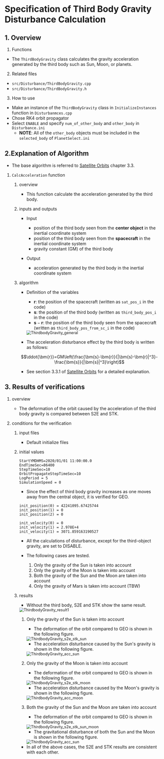 # Specification of Third Body Gravity Disturbance Calculation

## 1.  Overview

1. Functions
- The `ThirdBodyGravity` class calculates the gravity acceleration generated by the third body such as Sun, Moon, or planets.

2. Related files
- `src/Disturbance/ThirdBodyGravity.cpp`
- `src/Disturbance/ThirdBodyGravity.h`

3. How to use
- Make an instance of the `ThirdBodyGravity` class in `InitializeInstances` function in `Disturbanmces.cpp`
- Chose RK4 orbit propagator
- Select `ENABLE` and specify `num_of_other_body` and `other_body` in `Disturbance.ini`
  - **NOTE**: All of the `other_body` objects must be included in the `selected_body` of `PlanetSelect.ini`

## 2.Explanation of Algorithm
- The base algorithm is referred to [Satellite Orbits](https://www.springer.com/jp/book/9783540672807) chapter 3.3. 

1. `CalcAcceleration` function
    1. overview
        - This function calculate the acceleration generated by the third body.

    2. inputs and outputs
        - Input
            - position of the third body seen from the **center object** in the inertial coordinate system
            - position of the third body seen from the **spacecraft** in the inertial coordinate system 
            - gravity constant (GM) of the third body

        - Output
            - acceleration generated by the third body in the inertial coordinate system

    3. algorithm
        - Definition of the variables
            - $`\bm{r}`$: the position of the spacecraft (written as `sat_pos_i` in the code)
            - $`\bm{s}`$: the position of the third body (written as `third_body_pos_i` in the code)
            - $`\bm{s}-\bm{r}`$: the position of the third body seen from the spacecraft (written as `third_body_pos_from_sc_i` in the code)

            <img src="./figs/ThirdbodyGravity_general.jpg" alt="ThirdbodyGravity_general" style="zoom: 90%;" />

        - The acceleration disturbance effect by the third body is written as follows:

        ```math
        \ddot{\bm{r}}=GM\left(\frac{\bm{s}-\bm{r}}{|\bm{s}-\bm{r}|^3}-\frac{\bm{s}}{|\bm{s}|^3}\right)
        ```

        - See section 3.3.1 of [Satellite Orbits](https://www.springer.com/jp/book/9783540672807) for a detailed explanation.

## 3. Results of verifications
1. overview
    - The deformation of the orbit caused by the acceleration of the third body gravity is compared between S2E and STK.

2. conditions for the verification
    1. input files
        - Default initialize files
    
    2. initial values 
        ```
        StartYMDHMS=2020/01/01 11:00:00.0
        EndTimeSec=86400
        StepTimeSec=10
        OrbitPropagateStepTimeSec=10
        LogPeriod = 5
        SimulationSpeed = 0
        ```
        - Since the effect of third body gravity increases as one moves away from the central object, it is verified for GEO.

        ```
        init_position(0) = 42241095.67425744
        init_position(1) = 0
        init_position(2) = 0

        init_velocity(0) = 0
        init_velocity(1) = 2.978E+4
        init_velocity(1) = 3071.859163190527
        ```

        - All the calculations of disturbance, except for the third-object gravity, are set to DISABLE.

        - The following cases are tested.
            1. Only the gravity of the Sun is taken into account
            2. Only the gravity of the Moon is taken into account
            3. Both the gravity of the Sun and the Moon are taken into account
            4. Only the gravity of Mars is taken into account (TBW)

    3. results
        - Without the third body, S2E and STK show the same result.

         <img src="./figs/ThirdbodyGravity_result1.jpg" alt="ThirdbodyGravity_result1" style="zoom: 90%;" />

        1. Only the gravity of the Sun is taken into account
            - The deformation of the orbit compared to GEO is shown in the following figure.

            <img src="./figs/ThirdbodyGravity_s2e_stk_sun.jpg" alt="ThirdbodyGravity_s2e_stk_sun" style="zoom: 90%;" />

            - The acceleration disturbance caused by the Sun's gravity is shown in the following figure.

            <img src="./figs/ThirdbodyGravity_acc_sun.jpg" alt="ThirdbodyGravity_acc_sun" style="zoom: 90%;" />

        2. Only the gravity of the Moon is taken into account
            - The deformation of the orbit compared to GEO is shown in the following figure.

            <img src="./figs/ThirdbodyGravity_s2e_stk_moon.jpg" alt="ThirdbodyGravity_s2e_stk_moon" style="zoom: 90%;" />

            - The acceleration disturbance caused by the Moon's gravity is shown in the following figure.

            <img src="./figs/ThirdbodyGravity_acc_moon.jpg" alt="ThirdbodyGravity_acc_moon" style="zoom: 90%;" />
        
        3. Both the gravity of the Sun and the Moon are taken into account
            - The deformation of the orbit compared to GEO is shown in the following figure.

            <img src="./figs/ThirdbodyGravity_s2e_stk_sun_moon.jpg" alt="ThirdbodyGravity_s2e_stk_sun_moon" style="zoom: 90%;" />

            - The gravitational disturbance of both the Sun and the Moon is shown in the following figure.
            
            <img src="./figs/ThirdbodyGravity_acc_sun_moon.jpg" alt="ThirdbodyGravity_acc_sun" style="zoom: 90%;" />

        - In all of the above cases, the S2E and STK results are consistent with each other.
